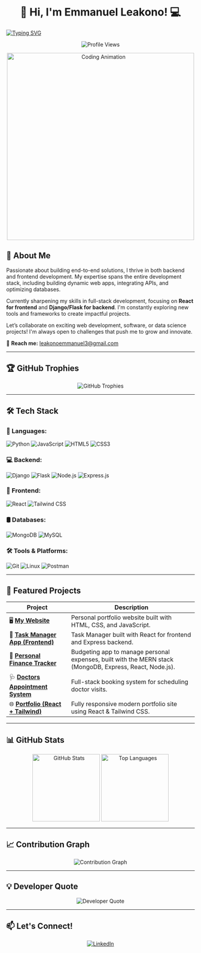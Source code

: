 <h1 align="center">👋 Hi, I'm Emmanuel Leakono! 💻</h1>

[![Typing SVG](https://readme-typing-svg.herokuapp.com?size=25&duration=4000&color=F7A41D&center=true&vCenter=true&width=600&lines=Full-Stack+Developer;Python+%7C+JavaScript+%7C+Django+%7C+Flask;Node.js+%7C+Express+%7C+MongoDB;React+%7C+Tailwind+CSS+%7C+MySQL+%7C+Postman;Linux+%7C+Git+%7C+APIs+%7C+Problem+Solver)](https://git.io/typing-svg)

<p align="center">
  <img src="https://komarev.com/ghpvc/?username=LEAKONO&label=Profile%20Views&color=blue&style=flat" alt="Profile Views" />
</p>

<p align="center">
  <img src="https://media.giphy.com/media/qgQUggAC3Pfv687qPC/giphy.gif" width="500" alt="Coding Animation"/>
</p>

## 🚀 About Me

Passionate about building end-to-end solutions, I thrive in both backend and frontend development. My expertise spans the entire development stack, including building dynamic web apps, integrating APIs, and optimizing databases.

Currently sharpening my skills in full-stack development, focusing on **React for frontend** and **Django/Flask for backend**. I'm constantly exploring new tools and frameworks to create impactful projects.

Let’s collaborate on exciting web development, software, or data science projects! I'm always open to challenges that push me to grow and innovate.

📧 **Reach me:** [leakonoemmanuel3@gmail.com](mailto:leakonoemmanuel3@gmail.com)

---

## 🏆 GitHub Trophies

<p align="center">
  <img src="https://github-profile-trophy.vercel.app/?username=LEAKONO&theme=radical&margin-w=15" alt="GitHub Trophies"/>
</p>

---

## 🛠 Tech Stack

### 🚀 Languages:

![Python](https://img.shields.io/badge/Python-3776AB?style=flat&logo=python&logoColor=white)
![JavaScript](https://img.shields.io/badge/JavaScript-F7DF1E?style=flat&logo=javascript&logoColor=black)
![HTML5](https://img.shields.io/badge/HTML5-E34F26?style=flat&logo=html5&logoColor=white)
![CSS3](https://img.shields.io/badge/CSS3-1572B6?style=flat&logo=css3&logoColor=white)

### 💻 Backend:

![Django](https://img.shields.io/badge/Django-092E20?style=flat&logo=django&logoColor=white)
![Flask](https://img.shields.io/badge/Flask-000000?style=flat&logo=flask&logoColor=white)
![Node.js](https://img.shields.io/badge/Node.js-339933?style=flat&logo=node.js&logoColor=white)
![Express.js](https://img.shields.io/badge/Express.js-000000?style=flat&logo=express&logoColor=white)

### 🎨 Frontend:

![React](https://img.shields.io/badge/React-61DAFB?style=flat&logo=react&logoColor=black)
![Tailwind CSS](https://img.shields.io/badge/Tailwind_CSS-38B2AC?style=flat&logo=tailwind-css&logoColor=white)

### 🛢️ Databases:

![MongoDB](https://img.shields.io/badge/MongoDB-4EA94B?style=flat&logo=mongodb&logoColor=white)
![MySQL](https://img.shields.io/badge/MySQL-4479A1?style=flat&logo=mysql&logoColor=white)

### 🛠 Tools & Platforms:

![Git](https://img.shields.io/badge/Git-F05032?style=flat&logo=git&logoColor=white)
![Linux](https://img.shields.io/badge/Linux-FCC624?style=flat&logo=linux&logoColor=black)
![Postman](https://img.shields.io/badge/Postman-FF6C37?style=flat&logo=postman&logoColor=white)

---

## 📂 Featured Projects

| Project | Description |
|---------|-------------|
| 🖥️ [**My Website**](https://github.com/LEAKONO/My-website) | Personal portfolio website built with HTML, CSS, and JavaScript. |
| 🎯 [**Task Manager App (Frontend)**](https://github.com/LEAKONO/task-master-frontend) | Task Manager built with React for frontend and Express backend. |
| 💸 [**Personal Finance Tracker**](https://github.com/LEAKONO/Budget-Trucker) | Budgeting app to manage personal expenses, built with the MERN stack (MongoDB, Express, React, Node.js). |
| 🩺 [**Doctors Appointment System**](https://github.com/LEAKONO/doctors-appointment) | Full-stack booking system for scheduling doctor visits. |
| 🌐 [**Portfolio (React + Tailwind)**](https://github.com/LEAKONO/Portfolio) | Fully responsive modern portfolio site using React & Tailwind CSS. |

---

## 📊 GitHub Stats

<p align="center">
  <img height="180em" src="https://github-readme-stats.vercel.app/api?username=LEAKONO&show_icons=true&theme=radical&include_all_commits=true&count_private=true" alt="GitHub Stats"/>
  <img height="180em" src="https://github-readme-stats.vercel.app/api/top-langs/?username=LEAKONO&layout=compact&langs_count=8&theme=radical" alt="Top Languages"/>
</p>

---

## 📈 Contribution Graph

<p align="center">
  <img src="https://github-readme-activity-graph.vercel.app/graph?username=LEAKONO&theme=github-dark" alt="Contribution Graph"/>
</p>

---

## 💡 Developer Quote

<p align="center">
  <img src="https://quotes-github-readme.vercel.app/api?type=horizontal&theme=radical" alt="Developer Quote"/>
</p>

---

## 📫 Let's Connect!

<p align="center">
  <a href="https://www.linkedin.com/in/emmanuel-leakono-7125472b8/">
    <img src="https://img.shields.io/badge/LinkedIn-blue?style=flat&logo=linkedin" alt="LinkedIn">
  </a>
  <a href="https://
::contentReference[oaicite:0]{index=0}
 
